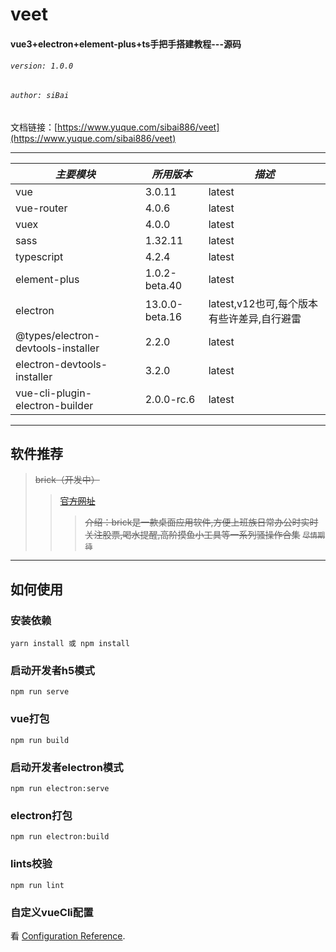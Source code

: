 # veet

#### vue3+electron+element-plus+ts手把手搭建教程---源码

###### `version: 1.0.0`

###### `author: siBai`

文档链接：[https://www.yuque.com/sibai886/veet](https://www.yuque.com/sibai886/veet)

-----------------------------------

_主要模块_ | _所用版本_ | _描述_
--- | --- | ---
vue | 3.0.11 | latest
vue-router | 4.0.6 | latest
vuex | 4.0.0 | latest
sass | 1.32.11 | latest
typescript | 4.2.4 | latest
element-plus | 1.0.2-beta.40 | latest
electron | 13.0.0-beta.16 | latest,v12也可,每个版本有些许差异,自行避雷
@types/electron-devtools-installer | 2.2.0 | latest
electron-devtools-installer | 3.2.0 | latest
vue-cli-plugin-electron-builder | 2.0.0-rc.6 | latest

-----------------------------------

## 软件推荐

> ~~brick（开发中）~~
> > ~~[官方网址](http://brickpro.cn)~~
> > > ~~介绍：brick是一款桌面应用软件,方便上班族日常办公时实时关注股票,喝水提醒,高阶摸鱼小工具等一系列骚操作合集~~
> > > ~~```尽情期待```~~

-----------------------------------

## 如何使用

### 安装依赖

```
yarn install 或 npm install
```

### 启动开发者h5模式

```
npm run serve
```

### vue打包

```
npm run build
```

### 启动开发者electron模式

```
npm run electron:serve
```

### electron打包

```
npm run electron:build
```

### lints校验

```
npm run lint
```

### 自定义vueCli配置

看 [Configuration Reference](https://cli.vuejs.org/config/).
